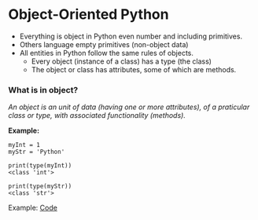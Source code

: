 # Object-Oriented Python

- Everything is object in Python even number and including primitives.
- Others language empty primitives (non-object data)
- All entities in Python follow the same rules of objects.
    - Every object (instance of a class) has a type (the class)
    - The object or class has attributes, some of which are methods.

### What is in object?
*An object is an unit of data (having one or more attributes), of a praticular class or type, with associated functionality (methods).*

**Example:**
```
myInt = 1
myStr = 'Python'

print(type(myInt))
<class 'int'>

print(type(myStr))
<class 'str'>
```

Example: [Code]()
